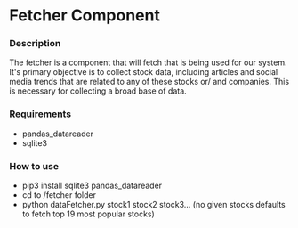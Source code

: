 # Fetcher Component
### Description
The fetcher is a component that will fetch that is being used for our system. It's primary objective is to collect stock data, including articles and social media trends that are related to any of these stocks or/ and companies. This is necessary for collecting a broad base of data.
### Requirements
- pandas_datareader
- sqlite3
### How to use
- pip3 install sqlite3 pandas_datareader
- cd to /fetcher folder
- python dataFetcher.py stock1 stock2 stock3... (no given stocks defaults to fetch top 19 most popular stocks)